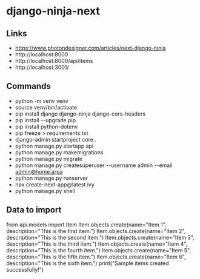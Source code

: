 # django-ninja-next

## Links
- https://www.photondesigner.com/articles/next-django-ninja
- http://localhost:8000
- http://localhost:8000/api/items
- http://localhost:3001/

## Commands
- python -m venv venv
- source venv/bin/activate
- pip install django django-ninja django-cors-headers
- pip install --upgrade pip
- pip install python-dotenv
- pip freeze > requirements.txt 
- django-admin startproject core .
- python manage.py startapp api
- python manage.py makemigrations
- python manage.py migrate
- python manage.py createsuperuser --username admin --email admin@home.arpa
- python manage.py runserver
- npx create-next-app@latest ivy
- python manage.py shell

## Data to import
from api.models import Item
Item.objects.create(name="Item 1", description="This is the first item.")
Item.objects.create(name="Item 2", description="This is the second item.")
Item.objects.create(name="Item 3", description="This is the third item.")
Item.objects.create(name="Item 4", description="This is the fourth item.")
Item.objects.create(name="Item 5", description="This is the fifth item.")
Item.objects.create(name="Item 6", description="This is the sixth item.")
print("Sample items created successfully!")


